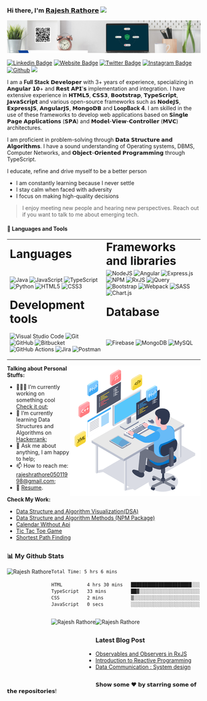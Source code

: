 ### Hi there, I'm <a href="https://linktr.ee/rajesh_rathore" target="_blank">	𝗥𝗮𝗷𝗲𝘀𝗵 𝗥𝗮𝘁𝗵𝗼𝗿𝗲</a> <img src="https://media.giphy.com/media/hvRJCLFzcasrR4ia7z/giphy.gif" width="25px">

<img src="banner-2.png" alt="github banner">


[![Linkedin Badge](https://img.shields.io/badge/-LinkedIn-0e76a8?style=flat-square&logo=Linkedin&logoColor=white)](https://www.linkedin.com/in/rajesh-rathore-0501/)
[![Website Badge](https://img.shields.io/badge/Website-3b5998?style=flat-square&logo=google-chrome&logoColor=white)](https://raj-rathod.github.io/rajesh-rathore/)
[![Twitter Badge](https://img.shields.io/badge/-Twitter-00acee?style=flat-square&logo=Twitter&logoColor=white)](https://twitter.com/Rajesh946055)
[![Instagram Badge](https://img.shields.io/badge/-Instagram-e4405f?style=flat-square&logo=Instagram&logoColor=white)](https://www.instagram.com/raj_rathod1313/?hl=en)
[![Github](https://img.shields.io/github/followers/raj-rathod?label=Follow&style=social)](https://github.com/raj-rathod)
![](https://komarev.com/ghpvc/?username=raj-rathod&label=PROFILE+VIEWS)

I am a **Full Stack** 𝗗𝗲𝘃𝗲𝗹𝗼𝗽𝗲𝗿 with  3+ years of experience, specializing in 𝗔𝗻𝗴𝘂𝗹𝗮𝗿 𝟭𝟬+ and 𝗥𝗲𝘀𝘁 𝗔𝗣𝗜'𝘀 implementation and integration. I have extensive experience in 𝗛𝗧𝗠𝗟𝟱, 𝗖𝗦𝗦𝟯, 𝗕𝗼𝗼𝘁𝘀𝘁𝗿𝗮𝗽, 𝗧𝘆𝗽𝗲𝗦𝗰𝗿𝗶𝗽𝘁, 𝗝𝗮𝘃𝗮𝗦𝗰𝗿𝗶𝗽𝘁 and various open-source frameworks such as 𝗡𝗼𝗱𝗲𝗝𝗦, 𝗘𝘅𝗽𝗿𝗲𝘀𝘀𝗝𝗦, 𝗔𝗻𝗴𝘂𝗹𝗮𝗿𝗝𝗦, 𝗠𝗼𝗻𝗴𝗼𝗗𝗕 and **LoopBack 4**. I am skilled in the use of these frameworks to develop web applications based on 𝗦𝗶𝗻𝗴𝗹𝗲 𝗣𝗮𝗴𝗲 𝗔𝗽𝗽𝗹𝗶𝗰𝗮𝘁𝗶𝗼𝗻𝘀 (𝗦𝗣𝗔) and 𝗠𝗼𝗱𝗲𝗹-𝗩𝗶𝗲𝘄-𝗖𝗼𝗻𝘁𝗿𝗼𝗹𝗹𝗲𝗿 (𝗠𝗩𝗖) architectures.

I am proficient in problem-solving through 𝗗𝗮𝘁𝗮 𝗦𝘁𝗿𝘂𝗰𝘁𝘂𝗿𝗲 𝗮𝗻𝗱 𝗔𝗹𝗴𝗼𝗿𝗶𝘁𝗵𝗺𝘀. I have a sound understanding of Operating systems, DBMS, Computer Networks, and 𝗢𝗯𝗷𝗲𝗰𝘁-𝗢𝗿𝗶𝗲𝗻𝘁𝗲𝗱 𝗣𝗿𝗼𝗴𝗿𝗮𝗺𝗺𝗶𝗻𝗴 through TypeScript.

I educate, refine and drive myself to be a better person
- I am constantly learning because I never settle
- I stay calm when faced with adversity
- I focus on making high-quality decisions

>I enjoy meeting new people and hearing new perspectives. Reach out if you want to talk to me about emerging tech.

#### 🧰 Languages and Tools

<table border="0">
 <tr>
    <td><b style="font-size:30px"> Languages </b></td>
    <td><b style="font-size:30px"> Frameworks and libraries </b></td>
 </tr>
 <tr>
    <td>
    
![Java](https://img.shields.io/badge/java-%23ED8B00.svg?style=for-the-badge&logo=java&logoColor=white)
![JavaScript](https://img.shields.io/badge/javascript-%23323330.svg?style=for-the-badge&logo=javascript&logoColor=%23F7DF1E)
![TypeScript](https://img.shields.io/badge/typescript-%23007ACC.svg?style=for-the-badge&logo=typescript&logoColor=white)
![Python](https://img.shields.io/badge/python-3670A0?style=for-the-badge&logo=python&logoColor=ffdd54)
![HTML5](https://img.shields.io/badge/html5-%23E34F26.svg?style=for-the-badge&logo=html5&logoColor=white)
![CSS3](https://img.shields.io/badge/css3-%231572B6.svg?style=for-the-badge&logo=css3&logoColor=white)
    </td>
    <td>
    ![NodeJS](https://img.shields.io/badge/node.js-6DA55F?style=for-the-badge&logo=node.js&logoColor=white)
![Angular](https://img.shields.io/badge/angular-%23DD0031.svg?style=for-the-badge&logo=angular&logoColor=white)
![Express.js](https://img.shields.io/badge/express.js-%23404d59.svg?style=for-the-badge&logo=express&logoColor=%2361DAFB)
![NPM](https://img.shields.io/badge/NPM-%23000000.svg?style=for-the-badge&logo=npm&logoColor=white)
![RxJS](https://img.shields.io/badge/rxjs-%23B7178C.svg?style=for-the-badge&logo=reactivex&logoColor=white)
![jQuery](https://img.shields.io/badge/jquery-%230769AD.svg?style=for-the-badge&logo=jquery&logoColor=white)
![Bootstrap](https://img.shields.io/badge/bootstrap-%23563D7C.svg?style=for-the-badge&logo=bootstrap&logoColor=white)
![Webpack](https://img.shields.io/badge/webpack-%238DD6F9.svg?style=for-the-badge&logo=webpack&logoColor=black)
![SASS](https://img.shields.io/badge/SASS-hotpink.svg?style=for-the-badge&logo=SASS&logoColor=white)
![Chart.js](https://img.shields.io/badge/chart.js-F5788D.svg?style=for-the-badge&logo=chart.js&logoColor=white)
    </td>
 </tr>
  <tr>
    <td><b style="font-size:30px"> Development tools </b></td>
    <td><b style="font-size:30px"> Database </b></td>
 </tr>
  <tr >
    <td>
    
![Visual Studio Code](https://img.shields.io/badge/Visual%20Studio%20Code-0078d7.svg?style=for-the-badge&logo=visual-studio-code&logoColor=white)
![Git](https://img.shields.io/badge/git-%23F05033.svg?style=for-the-badge&logo=git&logoColor=white)
![GitHub](https://img.shields.io/badge/github-%23121011.svg?style=for-the-badge&logo=github&logoColor=white)
![Bitbucket](https://img.shields.io/badge/bitbucket-%230047B3.svg?style=for-the-badge&logo=bitbucket&logoColor=white)
![GitHub Actions](https://img.shields.io/badge/github%20actions-%232671E5.svg?style=for-the-badge&logo=githubactions&logoColor=white)
![Jira](https://img.shields.io/badge/jira-%230A0FFF.svg?style=for-the-badge&logo=jira&logoColor=white)
![Postman](https://img.shields.io/badge/Postman-FF6C37?style=for-the-badge&logo=postman&logoColor=white)
    </td>
    <td>
    
![Firebase](https://img.shields.io/badge/Firebase-039BE5?style=for-the-badge&logo=Firebase&logoColor=white)
![MongoDB](https://img.shields.io/badge/MongoDB-%234ea94b.svg?style=for-the-badge&logo=mongodb&logoColor=white)
![MySQL](https://img.shields.io/badge/mysql-%2300f.svg?style=for-the-badge&logo=mysql&logoColor=white)
    </td>
 </tr>
</table>

<img align="right" height="340" width="340" src="developer.gif" alt="special branch"/>  
    
**Talking about Personal Stuffs:**

- 👨🏻‍💻 I’m currently working on something cool [Check it out](https://raj-rathod.github.io/DSA-visualisation-in-angular/);
- 🚀 I’m currently learning Data Structures and Algorithms on [Hackerrank](https://www.hackerrank.com/Raj_Rathod_1313);
- 💬 Ask me about anything, I am happy to help;
- 📫 How to reach me: rajeshrathore05011998@gmail.com;
- 📝 [Resume](https://drive.google.com/file/d/17HzCJ04dLa2X4U8ShwTupqYMKsmCI2kG/view?usp=sharing).

**Check My Work:**
- [Data Structure and Algorithm Visualization(DSA)](https://raj-rathod.github.io/DSA-visualisation-in-angular/)
- [Data Structure and Algorithm Methods (NPM Package)](https://www.npmjs.com/package/@raj-rathod/dsa-methods)
- [Calendar Without Api](https://raj-rathod.github.io/Calendar_without_Third_Party_api/)
- [Tic Tac Toe Game](https://raj-rathod.github.io/tic-toc-game/)
- [Shortest Path Finding](https://dsa-visualization.github.io/shortest-path-finding/)

##
 
### 📊 My Github Stats
 <img align="left" height="180em"  src="https://github-readme-streak-stats.herokuapp.com/?user=raj-rathod&theme=tokyonight&hide_border=true" alt="Rajesh Rathore" />
   
<!--START_SECTION:waka-->

```txt
Total Time: 5 hrs 6 mins

HTML         4 hrs 30 mins   ██████████████████████░░░   88.13 %
TypeScript   33 mins         ██▓░░░░░░░░░░░░░░░░░░░░░░   11.03 %
CSS          2 mins          ▒░░░░░░░░░░░░░░░░░░░░░░░░   00.79 %
JavaScript   0 secs          ░░░░░░░░░░░░░░░░░░░░░░░░░   00.05 %
```

<!--END_SECTION:waka-->

##
<img align="left" height="170em" src="https://github-readme-stats-git-masterrstaa-rickstaa.vercel.app/api?username=raj-rathod&show_icons=true&hide_border=true&&count_private=true&include_all_commits=true&theme=tokyonight" alt="Rajesh Rathore" />
<img height="170em"  src="https://github-readme-stats-git-masterrstaa-rickstaa.vercel.app/api/top-langs/?username=raj-rathod&layout=compact&theme=tokyonight&hide_border=true"alt="Rajesh Rathore" /> 

<!-- ##

### Latest Tweets
 [![github-readme-twitter](https://github-readme-twitter.gazf.vercel.app/api?id=Rajesh946055&layout=wide)](https://twitter.com/Rajesh946055) -->

 ## 

### Latest Blog Post
<!-- BLOG-POST-LIST:START -->
- [Observables and Observers in RxJS](https://dev.to/rajrathod/observables-and-observers-in-rxjs-1jk5)
- [Introduction to Reactive Programming](https://dev.to/rajrathod/introduction-to-reactive-programming-3bcf)
- [Data Communication : System design](https://dev.to/rajrathod/data-communication-system-design-3hgf)
<!-- BLOG-POST-LIST:END -->

##
𝗦𝗵𝗼𝘄 𝘀𝗼𝗺𝗲 ❤️ 𝗯𝘆 𝘀𝘁𝗮𝗿𝗿𝗶𝗻𝗴 𝘀𝗼𝗺𝗲 𝗼𝗳 𝘁𝗵𝗲 𝗿𝗲𝗽𝗼𝘀𝗶𝘁𝗼𝗿𝗶𝗲𝘀!


